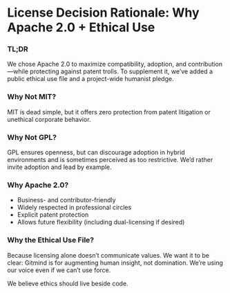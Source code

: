 # License Decision Rationale: Why Apache 2.0 + Ethical Use

### TL;DR
We chose Apache 2.0 to maximize compatibility, adoption, and contribution—while protecting against patent trolls. To supplement it, we’ve added a public ethical use file and a project-wide humanist pledge.

### Why Not MIT?
MIT is dead simple, but it offers zero protection from patent litigation or unethical corporate behavior.

### Why Not GPL?
GPL ensures openness, but can discourage adoption in hybrid environments and is sometimes perceived as too restrictive. We’d rather invite adoption and lead by example.

### Why Apache 2.0?
- Business- and contributor-friendly
- Widely respected in professional circles
- Explicit patent protection
- Allows future flexibility (including dual-licensing if desired)

### Why the Ethical Use File?
Because licensing alone doesn’t communicate values. We want it to be clear: Gitmind is for augmenting human insight, not domination. We’re using our voice even if we can’t use force.

We believe ethics should live beside code.